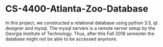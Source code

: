 # CS-4400-Atlanta-Zoo-Database
In this project, we constructed a relational database using python 3.5, qt designer and mysql. The mysql servers is a remote server setup by the Georgia Institute of Technology. Thus, after this Fall 2018 semester the database might not be able to be accessed anymore.
